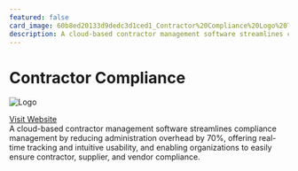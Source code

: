 ```yaml
---
featured: false
card_image: 60b8ed20133d9dedc3d1ced1_Contractor%20Compliance%20Logo%20Trimmed.svg
description: A cloud-based contractor management software streamlines compliance management by reducing administration overhead by 70%, offering real-time tracking and intuitive usability, and enabling organizations to easily ensure contractor, supplier, and vendor compliance.
---
```


# Contractor Compliance
<img src="60b8ed20133d9dedc3d1ced1_Contractor%20Compliance%20Logo%20Trimmed.svg" alt="Logo" style="max-width: 200px; height: auto;">

<a href="https://www.contractorcompliance.io/">Visit Website</a>  
A cloud-based contractor management software streamlines compliance management by reducing administration overhead by 70%, offering real-time tracking and intuitive usability, and enabling organizations to easily ensure contractor, supplier, and vendor compliance.
